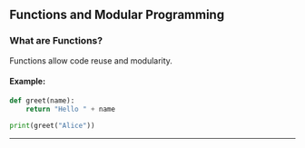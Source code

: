 ## Functions and Modular Programming

### What are Functions?

Functions allow code reuse and modularity.

#### Example:

```python
def greet(name):
    return "Hello " + name

print(greet("Alice"))
```

---
